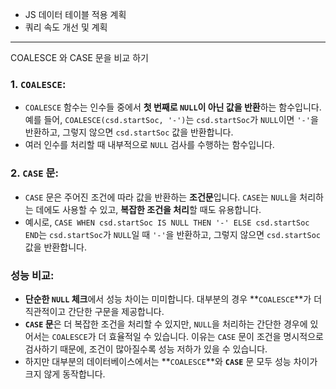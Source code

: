 - JS 데이터 테이블 적용 계획
- 쿼리 속도 개선 및 계획


---
COALESCE 와 CASE 문을 비교 하기

### 1. **`COALESCE`**:

- `COALESCE` 함수는 인수들 중에서 **첫 번째로 `NULL`이 아닌 값을 반환**하는 함수입니다. 예를 들어, `COALESCE(csd.startSoc, '-')`는 `csd.startSoc`가 `NULL`이면 `'-'`을 반환하고, 그렇지 않으면 `csd.startSoc` 값을 반환합니다.
- 여러 인수를 처리할 때 내부적으로 `NULL` 검사를 수행하는 함수입니다.

### 2. **`CASE` 문**:

- `CASE` 문은 주어진 조건에 따라 값을 반환하는 **조건문**입니다. `CASE`는 `NULL`을 처리하는 데에도 사용할 수 있고, **복잡한 조건을 처리**할 때도 유용합니다.
- 예시로, `CASE WHEN csd.startSoc IS NULL THEN '-' ELSE csd.startSoc END`는 `csd.startSoc`가 `NULL`일 때 `'-'`을 반환하고, 그렇지 않으면 `csd.startSoc` 값을 반환합니다.

### 성능 비교:

- **단순한 `NULL` 체크**에서 성능 차이는 미미합니다. 대부분의 경우 **`COALESCE`**가 더 직관적이고 간단한 구문을 제공합니다.
- **`CASE` 문**은 더 복잡한 조건을 처리할 수 있지만, `NULL`을 처리하는 간단한 경우에 있어서는 `COALESCE`가 더 효율적일 수 있습니다. 이유는 `CASE` 문이 조건을 명시적으로 검사하기 때문에, 조건이 많아질수록 성능 저하가 있을 수 있습니다.
- 하지만 대부분의 데이터베이스에서는 **`COALESCE`**와 **`CASE`** 문 모두 성능 차이가 크지 않게 동작합니다.